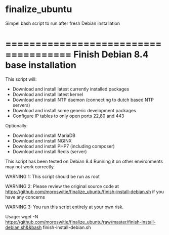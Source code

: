 # finalize_ubuntu
Simpel bash script to run after fresh Debian installation

=====================================
**Finish Debian 8.4 base installation**
=====================================

This script will:
  * Download and install latest currently installed packages
  * Download and install latest kernel
  * Download and install NTP daemon (connecting to dutch based NTP servers)
  * Download and install some generic development packages
  * Configure IP tables to only open ports 22,80 and 443

Optionally:
  * Download and install MariaDB
  * Download and install NGINX
  * Download and install PHP7 (including composer)
  * Download and install Redis (server)

This script has been tested on Debian 8.4  Running it on other environments may not work correctly.

WARNING 1: This script should be run as root

WARNING 2: Please review the original source code at https://github.com/moroswitie/finalize_ubuntu/finish-install-debian.sh if you have any concerns

WARNING 3: You run this script entirely at your own risk.

Usage:
wget -N https://github.com/moroswitie/finalize_ubuntu/raw/master/finish-install-debian.sh&&bash finish-install-debian.sh


